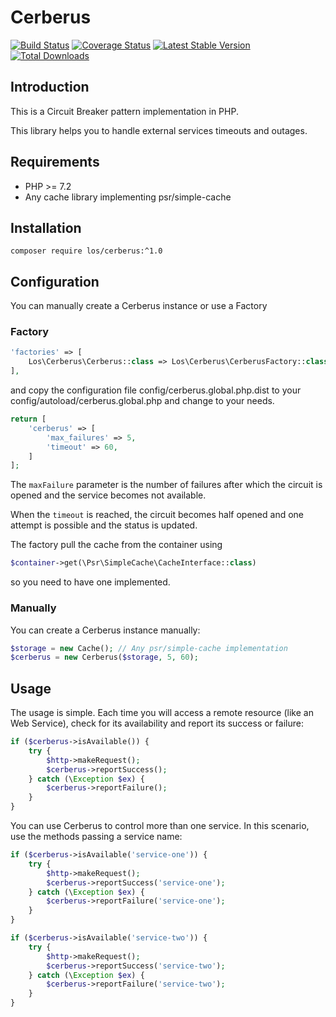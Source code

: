 # Cerberus

[![Build Status](https://travis-ci.org/lansoweb/cerberus.svg?branch=master)](https://travis-ci.org/lansoweb/cerberus) [![Coverage Status](https://coveralls.io/repos/Lansoweb/cerberus/badge.svg?branch=master&service=github)](https://coveralls.io/github/Lansoweb/cerberus?branch=master) [![Latest Stable Version](https://poser.pugx.org/lansoweb/cerberus/v/stable.svg)](https://packagist.org/packages/lansoweb/cerberus) [![Total Downloads](https://poser.pugx.org/lansoweb/cerberus/downloads.svg)](https://packagist.org/packages/lansoweb/cerberus) 

## Introduction

This is a Circuit Breaker pattern implementation in PHP.

This library helps you to handle external services timeouts and outages.

## Requirements

* PHP >= 7.2
* Any cache library implementing psr/simple-cache

## Installation

```
composer require los/cerberus:^1.0
```

## Configuration

You can manually create a Cerberus instance or use a Factory

### Factory

```php
'factories' => [
    Los\Cerberus\Cerberus::class => Los\Cerberus\CerberusFactory::class
],
```

and copy the configuration file config/cerberus.global.php.dist to your config/autoload/cerberus.global.php and change to your needs.

```php
return [
    'cerberus' => [
        'max_failures' => 5,
        'timeout' => 60,
    ]
];
```

The `maxFailure` parameter is the number of failures after which the circuit is opened and the service becomes not available.

When the `timeout` is reached, the circuit becomes half opened and one attempt is possible and the status is updated.

The factory pull the cache from the container using 
```php
$container->get(\Psr\SimpleCache\CacheInterface::class)
```

so you need to have one implemented.

### Manually

You can create a Cerberus instance manually:

```php
$storage = new Cache(); // Any psr/simple-cache implementation
$cerberus = new Cerberus($storage, 5, 60);
```

## Usage

The usage is simple. Each time you will access a remote resource (like an Web Service), check for its availability and report its success or failure:

```php
if ($cerberus->isAvailable()) {
    try {
        $http->makeRequest();
        $cerberus->reportSuccess();
    } catch (\Exception $ex) {
        $cerberus->reportFailure();
    }
}
``` 

You can use Cerberus to control more than one service. In this scenario, use the methods passing a service name:

```php
if ($cerberus->isAvailable('service-one')) {
    try {
        $http->makeRequest();
        $cerberus->reportSuccess('service-one');
    } catch (\Exception $ex) {
        $cerberus->reportFailure('service-one');
    }
}

if ($cerberus->isAvailable('service-two')) {
    try {
        $http->makeRequest();
        $cerberus->reportSuccess('service-two');
    } catch (\Exception $ex) {
        $cerberus->reportFailure('service-two');
    }
}
```
